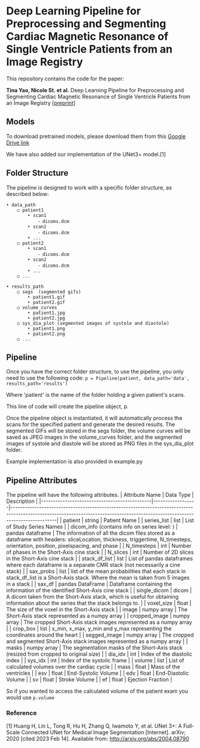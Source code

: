 # Deep Learning Pipeline for Preprocessing and Segmenting Cardiac Magnetic Resonance of Single Ventricle Patients from an Image Registry

This repository contains the code for the paper:

**Tina Yao, Nicole St. et al.** Deep Learning Pipeline for Preprocessing and Segmenting Cardiac Magnetic Resonance of Single Ventricle Patients from an Image Registry [[preprint]](https://arxiv.org/abs/2303.11676)

## Models
To download pretrained models, please download them from this [Google Drive link](https://www.example.com](https://drive.google.com/drive/folders/1df2Cf-bUgBG3KeMkaaUTp-ZE8sS-tGfK?usp=drive_link)https://drive.google.com/drive/folders/1df2Cf-bUgBG3KeMkaaUTp-ZE8sS-tGfK?usp=drive_link)

We have also added our implementation of the UNet3+ model.[1]


## Folder Structure
The pipeline is designed to work with a specific folder structure, as described below:
```
• data_path
    ○ patient1
        ‣ scan1
            ⁃ dicoms.dcm
        ‣ scan2
            ⁃ dicoms.dcm
        ‣ ...
    ○ patient2
        ‣ scan1
            ⁃ dicoms.dcm
        ‣ scan2
            ⁃ dicoms.dcm
        ‣ ...
    ○ ...
    
• results_path
    ○ segs  (segmented gifs)
        ‣ patient1.gif
        ‣ patient2.gif
    ○ volume_curves
        ‣ patient1.jpg
        ‣ patient2.jpg
    ○ sys_dia_plot (segmented images of systole and diastole)
        ‣ patient1.png
        ‣ patient2.png
    ○ ...
```

## Pipeline
Once you have the correct folder structure, to use the pipeline, you only need to use the following code:
`p = Pipeline(patient, data_path='data', results_path='results')`

Where 'patient' is the name of the folder holding a given patient's scans.

This line of code will create the pipeline object, p.

Once the pipeline object is instantiated, it will automatically process the scans for the specified patient and generate the desired results. The segmented GIFs will be stored in the segs folder, the volume curves will be saved as JPEG images in the volume_curves folder, and the segmented images of systole and diastole will be stored as PNG files in the sys_dia_plot folder.

Example implementation is also provided in example.py

## Pipeline Attributes
The pipeline will have the following attributes.
| Attribute Name                               | Data Type        | Description                                                                                                                                                                   |
|----------------------------------------------|------------------|-------------------------------------------------------------------------------------------------------------------------------------------------------------------------------|
| patient                                      | string           | Patient Name                                                                                                                                                                  |
| series_list                                  | list             | List of Study Series Names                                                                                                                                                    |
| dicom_info (contains info on series level: ) | pandas dataframe | The information of all the dicom files stored as a dataframe with headers: sliceLocation, thickness, triggertime, N_timesteps, orientation, position, pixelspacing, and phase |
| N_timesteps                                  | int              | Number of phases in the Short-Axis cine stack                                                                                                                                 |
| N_slices                                     | int              | Number of 2D slices in the Short-Axis cine stack                                                                                                                              |
| stack_df_list                                | list             | List of pandas dataframes where each dataframe is a separate CMR stack (not necessarily a cine stack)                                                                         |
| sax_probs                                    | list             | list of the mean probabilities that each stack in stack_df_list is a Short-Axis stack. Where the mean is taken from 5 images in a stack                                       |
| sax_df                                       | pandas DataFrame | Dataframe containing the information of the identified Short-Axis cine stack                                                                                                  |
| single_dicom                                 | dicom            | A dicom taken from the Short-Axis stack, which is useful for obtaining information about the series that the stack belongs to.                                                |
| voxel_size                                   | float            | The size of the voxel in the Short-Axis stack                                                                                                                                 |
| image                                        | numpy array      | The Short-Axis stack represented as a numpy array                                                                                                                             |
| cropped_image                                | numpy array      | The cropped Short-Axis stack images represented as a numpy array                                                                                                              |
| crop_box                                     | list             | x_min, x_max, y_min and y_max representing the coordinates around the heart                                                                                                   |
| segged_image                                 | numpy array      | The cropped and segmented Short-Axis stack images represented as a numpy array                                                                                                |
| masks                                        | numpy array      | The segmentation masks of the Short-Axis stack (resized from cropped to original size)                                                                                        |
| dia_idx                                      | int              | Index of the diastolic index                                                                                                                                                  |
| sys_idx                                      | int              | Index of the systolic frame                                                                                                                                                   |
| volume                                       | list             | List of calculated volumes over the cardiac cycle                                                                                                                             |
| mass                                         | float            | Mass of the ventricles                                                                                                                                                        |
| esv                                          | float            | End-Systolic Volume                                                                                                                                                           |
| edv                                          | float            | End-Diastolic Volume                                                                                                                                                          |
| sv                                           | float            | Stroke Volume                                                                                                                                                                 |
| ef                                           | float            | Ejection Fraction                                                                                                                                                             |


So if you wanted to access the calculated volume of the patient exam you would use `p.volume`


### Reference
[1]  Huang H, Lin L, Tong R, Hu H, Zhang Q, Iwamoto Y, et al. UNet 3+: A Full-Scale Connected UNet for Medical Image Segmentation [Internet]. arXiv; 2020 [cited 2023 Feb 14]. Available from: http://arxiv.org/abs/2004.08790
